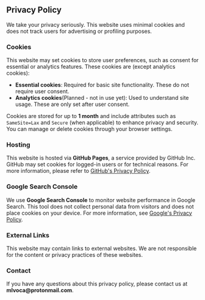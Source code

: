 <h2>Privacy Policy</h2>

<p>We take your privacy seriously. This website uses minimal cookies and does not track users for advertising or profiling purposes.</p>

<h3>Cookies</h3>
<p>This website may set cookies to store user preferences, such as consent for essential or analytics features. These cookies are (except analytics cookies):</p>
<ul>
  <li><strong>Essential cookies</strong>: Required for basic site functionality. These do not require user consent.</li>
  <li><strong>Analytics cookies</strong>(Planned - not in use yet): Used to understand site usage. These are only set after user consent.</li>
</ul>
<p>Cookies are stored for up to <strong>1 month</strong> and include attributes such as <code>SameSite=Lax</code> and <code>Secure</code> (when applicable) to enhance privacy and security. You can manage or delete cookies through your browser settings.</p>

<h3>Hosting</h3>
<p>This website is hosted via <strong>GitHub Pages</strong>, a service provided by GitHub Inc. GitHub may set cookies for logged-in users or for technical reasons. For more information, please refer to <a href="https://docs.github.com/en/site-policy/privacy-policies/github-privacy-statement" target="_blank">GitHub's Privacy Policy</a>.</p>

<h3>Google Search Console</h3>
<p>We use <strong>Google Search Console</strong> to monitor website performance in Google Search. This tool does not collect personal data from visitors and does not place cookies on your device. For more information, see <a href="https://policies.google.com/privacy" target="_blank">Google's Privacy Policy</a>.</p>

<h3>External Links</h3>
<p>This website may contain links to external websites. We are not responsible for the content or privacy practices of these websites.</p>

<h3>Contact</h3>
<p>If you have any questions about this privacy policy, please contact us at <strong>mlvoca@protonmail.com</strong>.</p>
